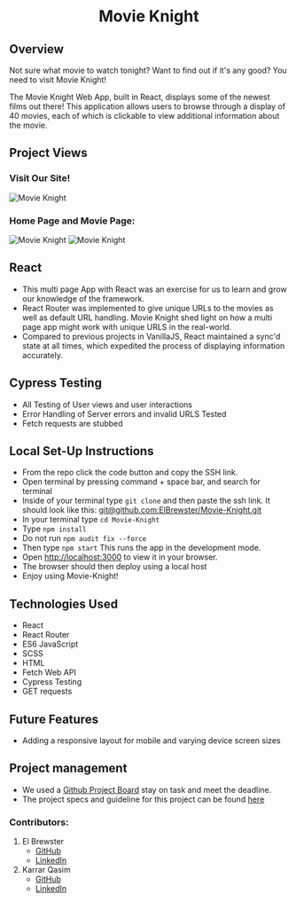 <h1 align="center"> Movie Knight </h1>

## Overview

Not sure what movie to watch tonight? Want to find out if it's any good? You need to visit Movie Knight!

The Movie Knight Web App, built in React, displays some of the newest films out there! This application allows users to browse through a display of 40 movies, each of which is clickable to view additional information about the movie. 

## Project Views
### Visit Our Site!
![Movie Knight](http://movie-knight.vercel.app/)

### Home Page and Movie Page:
![Movie Knight](https://media.giphy.com/media/5Jh3VLf122xYAG3XEL/giphy.gif)
![Movie Knight](https://media.giphy.com/media/20kZlhQEK3hqdOyqBk/giphy.gif)

## React

- This multi page App with React was an exercise for us to learn and grow our knowledge of the framework.
- React Router was implemented to give unique URLs to the movies as well as default URL handling. Movie Knight shed light on how a multi page app might work with unique URLS in the real-world.
- Compared to previous projects in VanillaJS, React maintained a sync'd state at all times, which expedited the process of displaying information accurately.

## Cypress Testing

- All Testing of User views and user interactions
- Error Handling of Server errors and invalid URLS Tested
- Fetch requests are stubbed


## Local Set-Up Instructions

- From the repo click the code button and copy the SSH link.
- Open terminal by pressing command + space bar, and search for terminal
- Inside of your terminal type `git clone` and then paste the ssh link. It should look like this: [git@github.com:ElBrewster/Movie-Knight.git](git@github.com:ElBrewster/Movie-Knight.git)
- In your terminal type `cd Movie-Knight`
- Type `npm install`
- Do not run `npm audit fix --force`
- Then type `npm start` This runs the app in the development mode.
- Open [http://localhost:3000](http://localhost:3000) to view it in your browser.
- The browser should then deploy using a local host
- Enjoy using Movie-Knight!

## Technologies Used

- React
- React Router
- ES6 JavaScript
- SCSS
- HTML
- Fetch Web API
- Cypress Testing
- GET requests

## Future Features

- Adding a responsive layout for mobile and varying device screen sizes

## Project management

- We used a [Github Project Board](https://github.com/users/ElBrewster/projects/4) stay on task and meet the deadline.
- The project specs and guideline for this project can be found [here](https://frontend.turing.edu/projects/module-3/rancid-tomatillos-v3.html)

### Contributors:
1. El Brewster
    * [GitHub](https://github.com/ElBrewster)
    * [LinkedIn](https://www.linkedin.com/in/el-brewster-9817b0255/)
2. Karrar Qasim
    * [GitHub](https://github.com/KarrarQ)
    * [LinkedIn](https://www.linkedin.com/in/karrar-qasim-b6307024b/)
